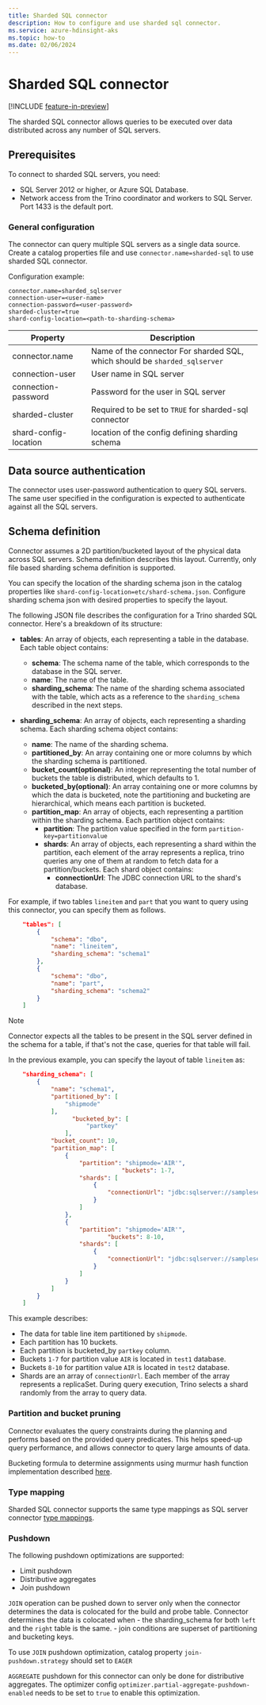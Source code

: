 ```yaml
---
title: Sharded SQL connector
description: How to configure and use sharded sql connector.
ms.service: azure-hdinsight-aks
ms.topic: how-to
ms.date: 02/06/2024
---
```


# Sharded SQL connector

[!INCLUDE [feature-in-preview](../includes/feature-in-preview.md)]

The sharded SQL connector allows queries to be executed over data distributed across any number of SQL servers. 

## Prerequisites 

To connect to sharded SQL servers, you need:

   - SQL Server 2012 or higher, or Azure SQL Database.
   - Network access from the Trino coordinator and workers to SQL Server. Port 1433 is the default port.

### General configuration

The connector can query multiple SQL servers as a single data source. Create a catalog properties file and use `connector.name=sharded-sql` to use sharded SQL connector.

Configuration example:

```
connector.name=sharded_sqlserver
connection-user=<user-name>
connection-password=<user-password>
sharded-cluster=true
shard-config-location=<path-to-sharding-schema>
```


|Property|Description|
|--------|-----------|
|connector.name| Name of the connector For sharded SQL, which should be `sharded_sqlserver`|
|connection-user| User name in SQL server|
|connection-password| Password for the user in SQL server|
|sharded-cluster| Required to be set to `TRUE` for sharded-sql connector|
|shard-config-location| location of the config defining sharding schema|

## Data source authentication

The connector uses user-password authentication to query SQL servers. The same user specified in the configuration is expected to authenticate against all the SQL servers.

## Schema definition

Connector assumes a 2D partition/bucketed layout of the physical data across SQL servers. Schema definition describes this layout.
Currently, only file based sharding schema definition is supported. 

You can specify the location of the sharding schema json in the catalog properties like `shard-config-location=etc/shard-schema.json`.
Configure sharding schema json with desired properties to specify the layout.

The following JSON file describes the configuration for a Trino sharded SQL connector. Here's a breakdown of its structure:

- **tables**: An array of objects, each representing a table in the database. Each table object contains:
  - **schema**: The schema name of the table, which corresponds to the database in the SQL server.
  - **name**: The name of the table.
  - **sharding_schema**: The name of the sharding schema associated with the table, which acts as a reference to the `sharding_schema` described in the next steps.

- **sharding_schema**: An array of objects, each representing a sharding schema. Each sharding schema object contains:
  - **name**: The name of the sharding schema.
  - **partitioned_by**: An array containing one or more columns by which the sharding schema is partitioned.
  - **bucket_count(optional)**: An integer representing the total number of buckets the table is distributed, which defaults to 1.
  - **bucketed_by(optional)**: An array containing one or more columns by which the data is bucketed, note the partitioning and bucketing are hierarchical, which means each partition is bucketed.
  - **partition_map**: An array of objects, each representing a partition within the sharding schema. Each partition object contains:
    - **partition**: The partition value specified in the form `partition-key=partitionvalue`
    - **shards**: An array of objects, each representing a shard within the partition, each element of the array represents a replica, trino queries any one of them at random to fetch data for a partition/buckets. Each shard object contains:
      - **connectionUrl**: The JDBC connection URL to the shard's database.

For example, if two tables `lineitem` and `part` that you want to query using this connector, you can specify them as follows.

```json
	"tables": [
		{
			"schema": "dbo",
			"name": "lineitem",
			"sharding_schema": "schema1"
		},
		{
			"schema": "dbo",
			"name": "part",
			"sharding_schema": "schema2"
		}
    ]

```

> [!NOTE]
> Connector expects all the tables to be present in the SQL server defined in the schema for a table, if that's not the case, queries for that table will fail.

In the previous example, you can specify the layout of table `lineitem` as:

```json
	"sharding_schema": [
		{
			"name": "schema1",
			"partitioned_by": [
				"shipmode"
			],
          		  "bucketed_by": [
              		  "partkey"
           		],
			"bucket_count": 10,
			"partition_map": [
				{
					"partition": "shipmode='AIR'",
                    			"buckets": 1-7,
					"shards": [
						{
							"connectionUrl": "jdbc:sqlserver://sampleserver.database.windows.net:1433;database=test1"
						}
					]
				},
				{
					"partition": "shipmode='AIR'",
                   			"buckets": 8-10,
					"shards": [
						{
							"connectionUrl": "jdbc:sqlserver://sampleserver.database.windows.net:1433;database=test2"
						}
					]
				}                
			]
        }
    ]
```

This example describes: 

-  The data for table line item partitioned by `shipmode`.
-  Each partition has 10 buckets. 
-  Each partition is bucketed_by `partkey` column.
-  Buckets `1-7` for partition value `AIR` is located in `test1` database.
-  Buckets `8-10` for partition value `AIR` is located in `test2` database.
-  Shards are an array of `connectionUrl`. Each member of the array represents a replicaSet. During query execution, Trino selects a shard randomly from the array to query data.


### Partition and bucket pruning

Connector evaluates the query constraints during the planning and performs based on the provided query predicates. This helps speed-up query performance, and allows connector to query large amounts of data.

Bucketing formula to determine assignments using murmur hash function implementation described [here](https://commons.apache.org/proper/commons-codec/apidocs/src-html/org/apache/commons/codec/digest/MurmurHash3.html#line.388).

### Type mapping

Sharded SQL connector supports the same type mappings as SQL server connector [type mappings](https://trino.io/docs/current/connector/sqlserver.html#type-mapping).

### Pushdown

The following pushdown optimizations are supported:
-  Limit pushdown
-  Distributive aggregates
-  Join pushdown 

`JOIN` operation can be pushed down to server only when the connector determines the data is colocated for the build and probe table. Connector determines the data is colocated when
	- the sharding_schema for both `left` and the `right` table is the same.
	- join conditions are superset of partitioning and bucketing keys.

 To use `JOIN` pushdown optimization, catalog property `join-pushdown.strategy` should set to `EAGER`

`AGGREGATE` pushdown for this connector can only be done for distributive aggregates. The optimizer config `optimizer.partial-aggregate-pushdown-enabled` needs to be set to `true` to enable this optimization.
